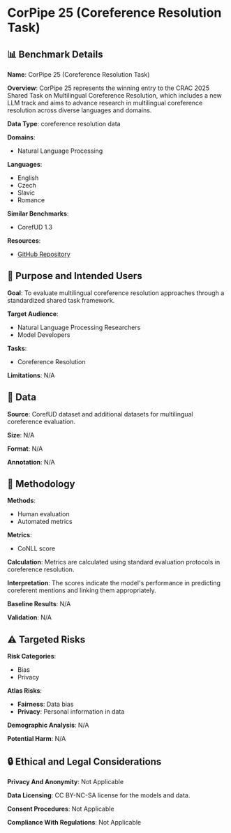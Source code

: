 # CorPipe 25 (Coreference Resolution Task)

## 📊 Benchmark Details

**Name**: CorPipe 25 (Coreference Resolution Task)

**Overview**: CorPipe 25 represents the winning entry to the CRAC 2025 Shared Task on Multilingual Coreference Resolution, which includes a new LLM track and aims to advance research in multilingual coreference resolution across diverse languages and domains.

**Data Type**: coreference resolution data

**Domains**:
- Natural Language Processing

**Languages**:
- English
- Czech
- Slavic
- Romance

**Similar Benchmarks**:
- CorefUD 1.3

**Resources**:
- [GitHub Repository](https://github.com/ufal/crac2025-corpipe)

## 🎯 Purpose and Intended Users

**Goal**: To evaluate multilingual coreference resolution approaches through a standardized shared task framework.

**Target Audience**:
- Natural Language Processing Researchers
- Model Developers

**Tasks**:
- Coreference Resolution

**Limitations**: N/A

## 💾 Data

**Source**: CorefUD dataset and additional datasets for multilingual coreference evaluation.

**Size**: N/A

**Format**: N/A

**Annotation**: N/A

## 🔬 Methodology

**Methods**:
- Human evaluation
- Automated metrics

**Metrics**:
- CoNLL score

**Calculation**: Metrics are calculated using standard evaluation protocols in coreference resolution.

**Interpretation**: The scores indicate the model's performance in predicting coreferent mentions and linking them appropriately.

**Baseline Results**: N/A

**Validation**: N/A

## ⚠️ Targeted Risks

**Risk Categories**:
- Bias
- Privacy

**Atlas Risks**:
- **Fairness**: Data bias
- **Privacy**: Personal information in data

**Demographic Analysis**: N/A

**Potential Harm**: N/A

## 🔒 Ethical and Legal Considerations

**Privacy And Anonymity**: Not Applicable

**Data Licensing**: CC BY-NC-SA license for the models and data.

**Consent Procedures**: Not Applicable

**Compliance With Regulations**: Not Applicable
